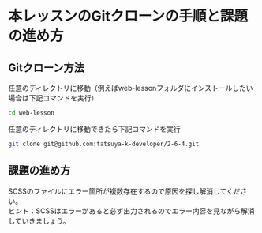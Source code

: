 # 本レッスンのGitクローンの手順と課題の進め方

## Gitクローン方法
任意のディレクトリに移動（例えばweb-lessonフォルダにインストールしたい場合は下記コマンドを実行）
```bash
cd web-lesson
```
任意のディレクトリに移動できたら下記コマンドを実行
```bash
git clone git@github.com:tatsuya-k-developer/2-6-4.git
```

## 課題の進め方
SCSSのファイルにエラー箇所が複数存在するので原因を探し解消してください。  
ヒント：SCSSはエラーがあると必ず出力されるのでエラー内容を見ながら解消していきましょう。

